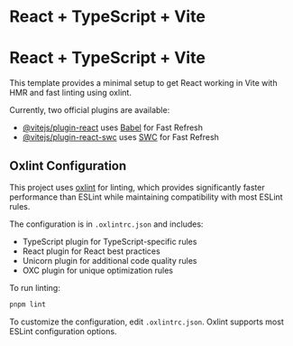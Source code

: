 # React + TypeScript + Vite

# React + TypeScript + Vite

This template provides a minimal setup to get React working in Vite with HMR and fast linting using oxlint.

Currently, two official plugins are available:

- [@vitejs/plugin-react](https://github.com/vitejs/vite-plugin-react/blob/main/packages/plugin-react) uses [Babel](https://babeljs.io/) for Fast Refresh
- [@vitejs/plugin-react-swc](https://github.com/vitejs/vite-plugin-react/blob/main/packages/plugin-react-swc) uses [SWC](https://swc.rs/) for Fast Refresh

## Oxlint Configuration

This project uses [oxlint](https://oxc.rs) for linting, which provides significantly faster performance than ESLint while maintaining compatibility with most ESLint rules.

The configuration is in `.oxlintrc.json` and includes:
- TypeScript plugin for TypeScript-specific rules
- React plugin for React best practices
- Unicorn plugin for additional code quality rules
- OXC plugin for unique optimization rules

To run linting:
```bash
pnpm lint
```

To customize the configuration, edit `.oxlintrc.json`. Oxlint supports most ESLint configuration options.


